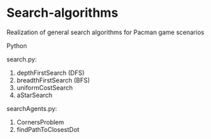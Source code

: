 # Search-algorithms
Realization of general search algorithms for Pacman game scenarios

Python

search.py:

1. depthFirstSearch (DFS)
2. breadthFirstSearch (BFS)
3. uniformCostSearch
4. aStarSearch


searchAgents.py:

1. CornersProblem
2. findPathToClosestDot

